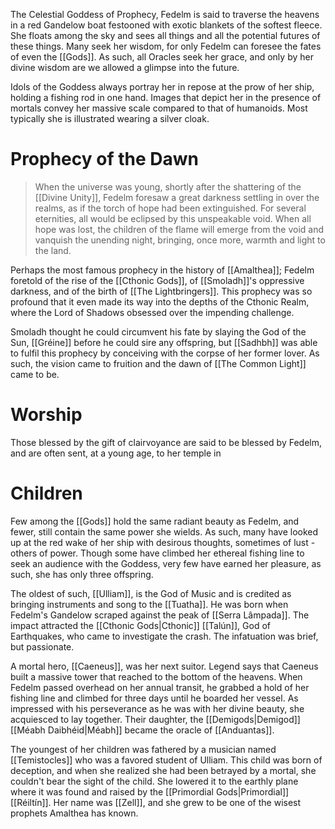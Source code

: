 The Celestial Goddess of Prophecy, Fedelm is said to traverse the heavens in a red Gandelow boat festooned with exotic blankets of the softest fleece. She floats among the sky and sees all things and all the potential futures of these things. Many seek her wisdom, for only Fedelm can foresee the fates of even the [[Gods]]. As such, all Oracles seek her grace, and only by her divine wisdom are we allowed a glimpse into the future.

Idols of the Goddess always portray her in repose at the prow of her ship, holding a fishing rod in one hand. Images that depict her in the presence of mortals convey her massive scale compared to that of humanoids. Most typically she is illustrated wearing a silver cloak.

# Prophecy of the Dawn

> When the universe was young, shortly after the shattering of the [[Divine Unity]], Fedelm foresaw a great darkness settling in over the realms, as if the torch of hope had been extinguished. For several eternities, all would be eclipsed by this unspeakable void. When all hope was lost, the children of the flame will emerge from the void and vanquish the unending night, bringing, once more, warmth and light to the land.

Perhaps the most famous prophecy in the history of [[Amalthea]]; Fedelm foretold of the rise of the [[Cthonic Gods]], of [[Smoladh]]'s oppressive darkness, and of the birth of [[The Lightbringers]]. This prophecy was so profound that it even made its way into the depths of the Cthonic Realm, where the Lord of Shadows obsessed over the impending challenge.

Smoladh thought he could circumvent his fate by slaying the God of the Sun, [[Gréine]] before he could sire any offspring, but [[Sadhbh]] was able to fulfil this prophecy by conceiving with the corpse of her former lover. As such, the vision came to fruition and the dawn of [[The Common Light]] came to be.

# Worship

Those blessed by the gift of clairvoyance are said to be blessed by Fedelm, and are often sent, at a young age, to her temple in 

# Children

Few among the [[Gods]] hold the same radiant beauty as Fedelm, and fewer, still contain the same power she wields. As such, many have looked up at the red wake of her ship with desirous thoughts, sometimes of lust - others of power. Though some have climbed her ethereal fishing line to seek an audience with the Goddess, very few have earned her pleasure, as such, she has only three offspring.

The oldest of such, [[Ulliam]], is the God of Music and is credited as bringing instruments and song to the [[Tuatha]]. He was born when Fedelm's Gandelow scraped against the peak of [[Serra Lâmpada]]. The impact attracted the [[Cthonic Gods|Cthonic]] [[Talún]], God of Earthquakes, who came to investigate the crash. The infatuation was brief, but passionate.

A mortal hero, [[Caeneus]], was her next suitor. Legend says that Caeneus built a massive tower that reached to the bottom of the heavens. When Fedelm passed overhead on her annual transit, he grabbed a hold of her fishing line and climbed for three days until he boarded her vessel. As impressed with his perseverance as he was with her divine beauty, she acquiesced to lay together. Their daughter, the [[Demigods|Demigod]] [[Méabh Daibhéid|Méabh]] became the oracle of [[Anduantas]].

The youngest of her children was fathered by a musician named [[Temistocles]] who was a favored student of Ulliam. This child was born of deception, and when she realized she had been betrayed by a mortal, she couldn't bear the sight of the child. She lowered it to the earthly plane where it was found and raised by the [[Primordial Gods|Primordial]] [[Réiltín]]. Her name was [[Zell]], and she grew to be one of the wisest prophets Amalthea has known.